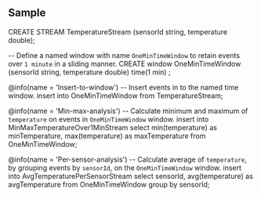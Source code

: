 ## Sample

CREATE STREAM TemperatureStream (sensorId string, temperature double);

-- Define a named window with name `OneMinTimeWindow` to retain events over `1 minute` in a sliding manner.
CREATE window OneMinTimeWindow (sensorId string, temperature double) time(1 min) ;

@info(name = 'Insert-to-window')
-- Insert events in to the named time window.
insert into OneMinTimeWindow
from TemperatureStream;

@info(name = 'Min-max-analysis')
-- Calculate minimum and maximum of `temperature` on events in `OneMinTimeWindow` window.
insert into MinMaxTemperatureOver1MinStream
select min(temperature) as minTemperature,
       max(temperature) as maxTemperature
from OneMinTimeWindow;

@info(name = 'Per-sensor-analysis')
-- Calculate average of `temperature`, by grouping events by `sensorId`, on the `OneMinTimeWindow` window.
insert into AvgTemperaturePerSensorStream
select sensorId,
       avg(temperature) as avgTemperature
from OneMinTimeWindow
group by sensorId;
